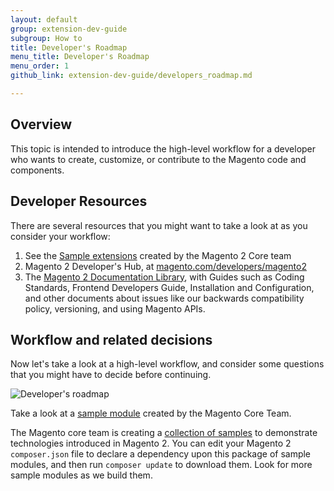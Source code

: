 ```yaml
---
layout: default
group: extension-dev-guide
subgroup: How to
title: Developer's Roadmap
menu_title: Developer's Roadmap
menu_order: 1
github_link: extension-dev-guide/developers_roadmap.md

---
```


<h2 id="developer_roadmap_overview">Overview</h2>

This topic is intended to introduce the high-level workflow for a developer who wants to create, customize, or contribute to the Magento code and components.

<h2 id="developer_roadmap_resources">Developer Resources</h2>
There are several resources that you might want to take a look at as you consider your workflow:

1. See the <a href="https://github.com/magento/magento2-samples">Sample extensions</a> created by the Magento 2 Core team
2. Magento 2 Developer's Hub, at <a href="magento.com/developers/magento2">magento.com/developers/magento2</a>
3. The <a href="{{ site.baseurl }}index.html">Magento 2 Documentation Library</a>, with Guides such as Coding Standards, Frontend Developers Guide, Installation and Configuration, and other documents about issues like our backwards compatibility policy, versioning, and using Magento APIs.


<h2 id="developer_roadmap_workflow">Workflow and related decisions</h2>
Now let's take a look at a high-level workflow, and consider some questions that you might have to decide before continuing.

<p><img src="{{ site.baseurl }}common/images/EDG_dev_roadmap.png" alt="Developer's roadmap"></p>

<div class="bs-callout bs-callout-info" id="info">
  <p>Take a look at a <a href="https://github.com/magento/magento2-samples/tree/master/m2-sample-minimal"> sample module</a> created by the Magento Core Team. </p>
  <p>The Magento core team is creating a <a href="https://github.com/magento/magento2-samples"> collection of samples</a> to demonstrate technologies introduced in Magento 2. You can edit your Magento 2 <code>composer.json</code> file to declare a dependency upon this package of sample modules, and then run <code>composer update</code> to download them. Look for more sample modules as we build them.</p>
 </div>

